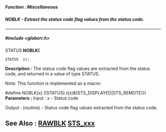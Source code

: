 ##### Function : Miscellaneous
##### NOBLK - Extract the status code flag values from the status code.
---
##### #include <globerr.h>
STATUS **NOBLK(**

	STATUS  x);
**Description :**
The status code flag values are extracted from the status code, and returned in 
a value of type STATUS.

Note: This function is implemented as a macro:

#define NOBLK(x) ((STATUS) ((x)&(STS_DISPLAYED|STS_REMOTE)))
**Parameters :**
Input :
x  -  Status code

Output :
(routine)  -  Status code flag values extracted from the status code.


**See Also :**
[RAWBLK](D:/md_files/RAWBLK.md)
[STS_xxx](D:/md_files/STS_xxx.md)
---

